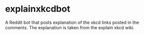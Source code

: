 # explainxkcdbot
A Reddit bot that posts explanation of the xkcd links posted in the comments. The explanation is taken from the explain xkcd wiki.
